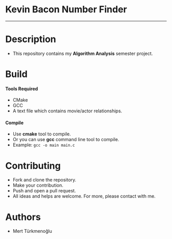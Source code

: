# Kevin Bacon Number Finder
***
# Description
* This repository contains my **Algorithm Analysis** semester project.
# Build
#### Tools Required
* CMake
* GCC
* A text file which contains movie/actor relationships.
#### Compile
* Use **cmake** tool to compile.
* Or you can use **gcc** command line tool to compile.
* Example: `gcc -o main main.c`
# Contributing
* Fork and clone the repository.
* Make your contribution.
* Push and open a pull request.
* All ideas and helps are welcome. For more, please contact with me.
# Authors
* Mert Türkmenoğlu